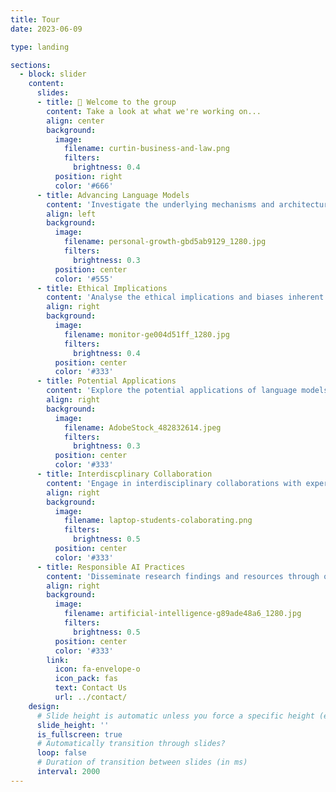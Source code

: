 ```yaml
---
title: Tour
date: 2023-06-09

type: landing

sections:
  - block: slider
    content:
      slides:
      - title: 👋 Welcome to the group
        content: Take a look at what we're working on...
        align: center
        background:
          image:
            filename: curtin-business-and-law.png
            filters:
              brightness: 0.4
          position: right
          color: '#666'
      - title: Advancing Language Models
        content: 'Investigate the underlying mechanisms and architectures of language models to uncover novel techniques and algorithms for improved performance and efficiency'
        align: left
        background:
          image:
            filename: personal-growth-gbd5ab9129_1280.jpg
            filters:
              brightness: 0.3
          position: center
          color: '#555'
      - title: Ethical Implications
        content: 'Analyse the ethical implications and biases inherent in language models, and develop methods to mitigate their negative impact on society'
        align: right
        background:
          image:
            filename: monitor-ge004d51ff_1280.jpg
            filters:
              brightness: 0.4
          position: center
          color: '#333'
      - title: Potential Applications
        content: 'Explore the potential applications of language models across various domains, including healthcare, education, business, and communication'
        align: right
        background:
          image:
            filename: AdobeStock_482832614.jpeg
            filters:
              brightness: 0.3
          position: center
          color: '#333'
      - title: Interdiscplinary Collaboration
        content: 'Engage in interdisciplinary collaborations with experts from diverse fields to foster a holistic understanding of language model research and applications'
        align: right
        background:
          image:
            filename: laptop-students-colaborating.png
            filters:
              brightness: 0.5
          position: center
          color: '#333'
      - title: Responsible AI Practices
        content: 'Disseminate research findings and resources through open access platforms to promote transparency, accessibility, and widespread adoption of responsible AI practices.'
        align: right
        background:
          image:
            filename: artificial-intelligence-g89ade48a6_1280.jpg
            filters:
              brightness: 0.5
          position: center
          color: '#333'
        link:
          icon: fa-envelope-o
          icon_pack: fas
          text: Contact Us
          url: ../contact/
    design:
      # Slide height is automatic unless you force a specific height (e.g. '400px')
      slide_height: ''
      is_fullscreen: true
      # Automatically transition through slides?
      loop: false
      # Duration of transition between slides (in ms)
      interval: 2000
---
```

